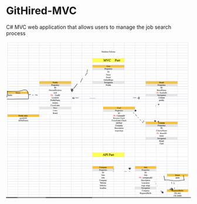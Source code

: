 # GitHired-MVC
C# MVC web application that allows users to manage the job search process

![DB schema](assets/schema.png)
